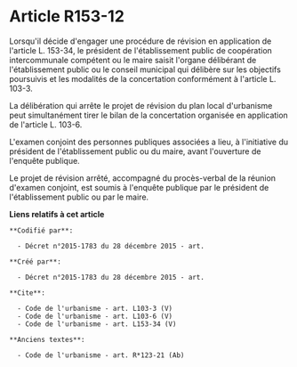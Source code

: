 # Article R153-12

Lorsqu'il décide d'engager une procédure de révision en application de l'article L. 153-34, le président de l'établissement
public de coopération intercommunale compétent ou le maire saisit l'organe délibérant de l'établissement public ou le conseil
municipal qui délibère sur les objectifs poursuivis et les modalités de la concertation conformément à l'article L. 103-3. 

La délibération qui arrête le projet de révision du plan local d'urbanisme peut simultanément tirer le bilan de la
concertation organisée en application de l'article L. 103-6. 

L'examen conjoint des personnes publiques associées a lieu, à l'initiative du président de l'établissement public ou du
maire, avant l'ouverture de l'enquête publique. 

Le projet de révision arrêté, accompagné du procès-verbal de la réunion d'examen conjoint, est soumis à l'enquête publique
par le président de l'établissement public ou par le maire.

**Liens relatifs à cet article**

	**Codifié par**:

	  - Décret n°2015-1783 du 28 décembre 2015 - art.

	**Créé par**:

	  - Décret n°2015-1783 du 28 décembre 2015 - art.

	**Cite**:

	  - Code de l'urbanisme - art. L103-3 (V)
	  - Code de l'urbanisme - art. L103-6 (V)
	  - Code de l'urbanisme - art. L153-34 (V)

	**Anciens textes**:

	  - Code de l'urbanisme - art. R*123-21 (Ab)
